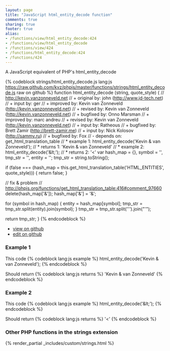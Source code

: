 ```yaml
---
layout: page
title: "JavaScript html_entity_decode function"
comments: true
sharing: true
footer: true
alias:
- /functions/view/html_entity_decode:424
- /functions/view/html_entity_decode
- /functions/view/424
- /functions/html_entity_decode:424
- /functions/424
---
```

<!-- Generated by Rakefile:build -->
A JavaScript equivalent of PHP's html_entity_decode

{% codeblock strings/html_entity_decode.js lang:js https://raw.github.com/kvz/phpjs/master/functions/strings/html_entity_decode.js raw on github %}
function html_entity_decode (string, quote_style) {
  // http://kevin.vanzonneveld.net
  // +   original by: john (http://www.jd-tech.net)
  // +      input by: ger
  // +   improved by: Kevin van Zonneveld (http://kevin.vanzonneveld.net)
  // +    revised by: Kevin van Zonneveld (http://kevin.vanzonneveld.net)
  // +   bugfixed by: Onno Marsman
  // +   improved by: marc andreu
  // +    revised by: Kevin van Zonneveld (http://kevin.vanzonneveld.net)
  // +      input by: Ratheous
  // +   bugfixed by: Brett Zamir (http://brett-zamir.me)
  // +      input by: Nick Kolosov (http://sammy.ru)
  // +   bugfixed by: Fox
  // -    depends on: get_html_translation_table
  // *     example 1: html_entity_decode('Kevin &amp; van Zonneveld');
  // *     returns 1: 'Kevin & van Zonneveld'
  // *     example 2: html_entity_decode('&amp;lt;');
  // *     returns 2: '&lt;'
  var hash_map = {},
    symbol = '',
    tmp_str = '',
    entity = '';
  tmp_str = string.toString();

  if (false === (hash_map = this.get_html_translation_table('HTML_ENTITIES', quote_style))) {
    return false;
  }

  // fix &amp; problem
  // http://phpjs.org/functions/get_html_translation_table:416#comment_97660
  delete(hash_map['&']);
  hash_map['&'] = '&amp;';

  for (symbol in hash_map) {
    entity = hash_map[symbol];
    tmp_str = tmp_str.split(entity).join(symbol);
  }
  tmp_str = tmp_str.split('&#039;').join("'");

  return tmp_str;
}
{% endcodeblock %}

 - [view on github](https://github.com/kvz/phpjs/blob/master/functions/strings/html_entity_decode.js)
 - [edit on github](https://github.com/kvz/phpjs/edit/master/functions/strings/html_entity_decode.js)

### Example 1
This code
{% codeblock lang:js example %}
html_entity_decode('Kevin &amp; van Zonneveld');
{% endcodeblock %}

Should return
{% codeblock lang:js returns %}
'Kevin & van Zonneveld'
{% endcodeblock %}

### Example 2
This code
{% codeblock lang:js example %}
html_entity_decode('&amp;lt;');
{% endcodeblock %}

Should return
{% codeblock lang:js returns %}
'&lt;'
{% endcodeblock %}


### Other PHP functions in the strings extension
{% render_partial _includes/custom/strings.html %}
